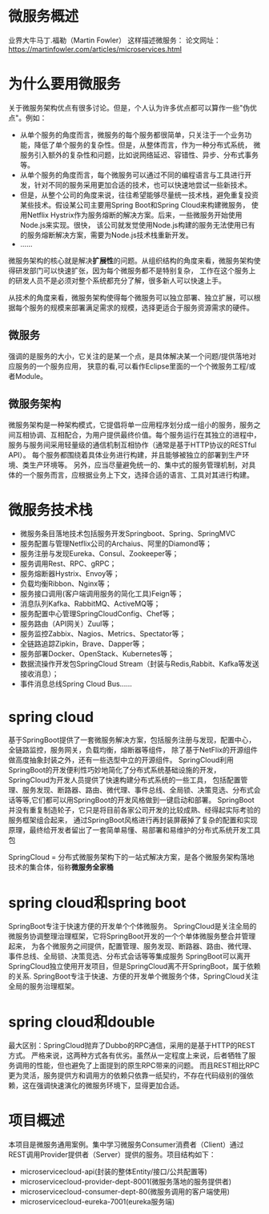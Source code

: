 # 微服务概述
业界大牛马丁.福勒（Martin Fowler） 这样描述微服务：
论文网址：https://martinfowler.com/articles/microservices.html

# 为什么要用微服务
关于微服务架构优点有很多讨论。但是，个人认为许多优点都可以算作一些"伪优点"。例如：
- 从单个服务的角度而言，微服务的每个服务都很简单，只关注于一个业务功能，降低了单个服务的复杂性。但是，从整体而言，作为一种分布式系统，
微服务引入额外的复杂性和问题，比如说网络延迟、容错性、异步、分布式事务等。
- 从单个服务的角度而言，每个微服务可以通过不同的编程语言与工具进行开发，针对不同的服务采用更加合适的技术，也可以快速地尝试一些新技术。
- 但是，从整个公司的角度来说，往往希望能够尽量统一技术栈，避免重复投资某些技术。假设某公司主要用Spring Boot和Spring Cloud来构建微服务，
使用Netflix Hystrix作为服务熔断的解决方案。后来，一些微服务开始使用Node.js来实现。很快，
该公司就发觉使用Node.js构建的服务无法使用已有的服务熔断解决方案，需要为Node.js技术栈重新开发。
- ……

微服务架构的核心就是解决**扩展性**的问题。从组织结构的角度来看，微服务架构使得研发部门可以快速扩张，因为每个微服务都不是特别复杂，
工作在这个服务上的研发人员不是必须对整个系统都充分了解，很多新人可以快速上手。

从技术的角度来看，微服务架构使得每个微服务可以独立部署、独立扩展，可以根据每个服务的规模来部署满足需求的规模，选择更适合于服务资源需求的硬件。

## 微服务
强调的是服务的大小，它关注的是某一个点，是具体解决某一个问题/提供落地对应服务的一个服务应用，
狭意的看,可以看作Eclipse里面的一个个微服务工程/或者Module。

## 微服务架构
微服务架构是⼀种架构模式，它提倡将单⼀应⽤程序划分成⼀组⼩的服务，服务之间互相协调、互相配合，为⽤户提供最终价值。每个服务运⾏在其独⽴的进程中，
服务与服务间采⽤轻量级的通信机制互相协作（通常是基于HTTP协议的RESTful API）。
每个服务都围绕着具体业务进⾏构建，并且能够被独⽴的部署到⽣产环境、类⽣产环境等。
另外，应当尽量避免统⼀的、集中式的服务管理机制，对具体的⼀个服务⽽⾔，应根据业务上下⽂，选择合适的语⾔、⼯具对其进⾏构建。

# 微服务技术栈
- 微服务条目落地技术包括服务开发Springboot、Spring、SpringMVC
- 服务配置与管理Netflix公司的Archaius、阿里的Diamond等；
- 服务注册与发现Eureka、Consul、Zookeeper等；
- 服务调用Rest、RPC、gRPC；
- 服务熔断器Hystrix、Envoy等；
- 负载均衡Ribbon、Nginx等；
- 服务接口调用(客户端调用服务的简化工具)Feign等；
- 消息队列Kafka、RabbitMQ、ActiveMQ等；
- 服务配置中心管理SpringCloudConfig、Chef等；
- 服务路由（API网关）Zuul等；
- 服务监控Zabbix、Nagios、Metrics、Spectator等；
- 全链路追踪Zipkin，Brave、Dapper等；
- 服务部署Docker、OpenStack、Kubernetes等；
- 数据流操作开发包SpringCloud Stream（封装与Redis,Rabbit、Kafka等发送接收消息）；
- 事件消息总线Spring Cloud Bus......

# spring cloud
基于SpringBoot提供了一套微服务解决方案，包括服务注册与发现，配置中心，全链路监控，服务网关，负载均衡，熔断器等组件，
除了基于NetFlix的开源组件做高度抽象封装之外，还有一些选型中立的开源组件。
SpringCloud利用SpringBoot的开发便利性巧妙地简化了分布式系统基础设施的开发，SpringCloud为开发人员提供了快速构建分布式系统的一些工具，
包括配置管理、服务发现、断路器、路由、微代理、事件总线、全局锁、决策竞选、分布式会话等等,它们都可以用SpringBoot的开发风格做到一键启动和部署。
SpringBoot并没有重复制造轮子，它只是将目前各家公司开发的比较成熟、经得起实际考验的服务框架组合起来，
通过SpringBoot风格进行再封装屏蔽掉了复杂的配置和实现原理，最终给开发者留出了一套简单易懂、易部署和易维护的分布式系统开发工具包

SpringCloud = 分布式微服务架构下的一站式解决方案，是各个微服务架构落地技术的集合体，俗称**微服务全家桶**

# spring cloud和spring boot
SpringBoot专注于快速方便的开发单个个体微服务。
SpringCloud是关注全局的微服务协调整理治理框架，它将SpringBoot开发的一个个单体微服务整合并管理起来，
为各个微服务之间提供，配置管理、服务发现、断路器、路由、微代理、事件总线、全局锁、决策竞选、分布式会话等等集成服务
SpringBoot可以离开SpringCloud独立使用开发项目，但是SpringCloud离不开SpringBoot，属于依赖的关系.
SpringBoot专注于快速、方便的开发单个微服务个体，SpringCloud关注全局的服务治理框架。

# spring cloud和double
最大区别：SpringCloud抛弃了Dubbo的RPC通信，采用的是基于HTTP的REST方式。
严格来说，这两种方式各有优劣。虽然从一定程度上来说，后者牺牲了服务调用的性能，但也避免了上面提到的原生RPC带来的问题。
而且REST相比RPC更为灵活，服务提供方和调用方的依赖只依靠一纸契约，不存在代码级别的强依赖，这在强调快速演化的微服务环境下，显得更加合适。

# 项目概述
本项目是微服务通用案例。集中学习微服务Consumer消费者（Client）通过REST调用Provider提供者（Server）提供的服务。项目结构如下：
- microservicecloud-api(封装的整体Entity/接口/公共配置等)
- microservicecloud-provider-dept-8001(微服务落地的服务提供者)
- microservicecloud-consumer-dept-80(微服务调用的客户端使用)
- microservicecloud-eureka-7001(eureka服务端)
